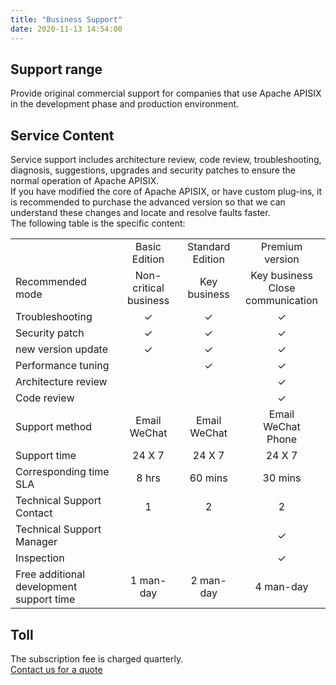 ```yaml
---
title: "Business Support"
date: 2020-11-13 14:54:00
---
```


## Support range

Provide original commercial support for companies that use Apache APISIX in the development phase and production environment.

## Service Content

Service support includes architecture review, code review, troubleshooting, diagnosis, suggestions, upgrades and security patches to ensure the normal operation of Apache APISIX.  
If you have modified the core of Apache APISIX, or have custom plug-ins, it is recommended to purchase the advanced version so that we can understand these changes and locate and resolve faults faster.  
The following table is the specific content:

|                                          |                       |                  |                                     |
| :--------------------------------------- | :-------------------: | :--------------: | :---------------------------------: |
|                                          |     Basic Edition     | Standard Edition |           Premium version           |
| Recommended mode                         | Non-critical business |   Key business   | Key business<br>Close communication |
| Troubleshooting                          |           ✓           |        ✓         |                  ✓                  |
| Security patch                           |           ✓           |        ✓         |                  ✓                  |
| new version update                       |           ✓           |        ✓         |                  ✓                  |
| Performance tuning                       |                       |        ✓         |                  ✓                  |
| Architecture review                      |                       |                  |                  ✓                  |
| Code review                              |                       |                  |                  ✓                  |
| Support method                           |    Email<br>WeChat    | Email<br>WeChat  |      Email<br>WeChat<br>Phone       |
| Support time                             |        24 X 7         |      24 X 7      |               24 X 7                |
| Corresponding time SLA                   |         8 hrs         |     60 mins      |               30 mins               |
| Technical Support Contact                |           1           |        2         |                  2                  |
| Technical Support Manager                |                       |                  |                  ✓                  |
| Inspection                               |                       |                  |                  ✓                  |
| Free additional development support time |       1 man-day       |    2 man-day     |              4 man-day              |

## Toll

The subscription fee is charged quarterly.  
[Contact us for a quote](https://www.apiseven.com/support-for-business-form/)
